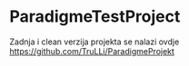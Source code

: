 # ParadigmeTestProject
Zadnja i clean verzija projekta se nalazi ovdje https://github.com/TruLLi/ParadigmeProjekt
